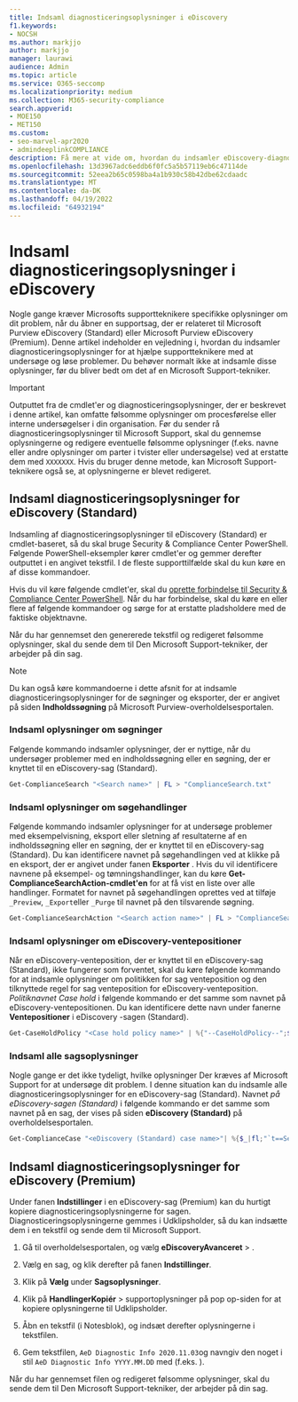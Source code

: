 ```yaml
---
title: Indsaml diagnosticeringsoplysninger i eDiscovery
f1.keywords:
- NOCSH
ms.author: markjjo
author: markjjo
manager: laurawi
audience: Admin
ms.topic: article
ms.service: O365-seccomp
ms.localizationpriority: medium
ms.collection: M365-security-compliance
search.appverid:
- MOE150
- MET150
ms.custom:
- seo-marvel-apr2020
- admindeeplinkCOMPLIANCE
description: Få mere at vide om, hvordan du indsamler eDiscovery-diagnosticeringsoplysninger for en Microsoft Support-sag.
ms.openlocfilehash: 13d3967adc6eddb6f0fc5a5b57119eb6c47114de
ms.sourcegitcommit: 52eea2b65c0598ba4a1b930c58b42dbe62cdaadc
ms.translationtype: MT
ms.contentlocale: da-DK
ms.lasthandoff: 04/19/2022
ms.locfileid: "64932194"
---
```

# <a name="collect-ediscovery-diagnostic-information"></a>Indsaml diagnosticeringsoplysninger i eDiscovery

Nogle gange kræver Microsofts supportteknikere specifikke oplysninger om dit problem, når du åbner en supportsag, der er relateret til Microsoft Purview eDiscovery (Standard) eller Microsoft Purview eDiscovery (Premium). Denne artikel indeholder en vejledning i, hvordan du indsamler diagnosticeringsoplysninger for at hjælpe supportteknikere med at undersøge og løse problemer. Du behøver normalt ikke at indsamle disse oplysninger, før du bliver bedt om det af en Microsoft Support-tekniker.

> [!IMPORTANT]
> Outputtet fra de cmdlet'er og diagnosticeringsoplysninger, der er beskrevet i denne artikel, kan omfatte følsomme oplysninger om procesførelse eller interne undersøgelser i din organisation. Før du sender rå diagnosticeringsoplysninger til Microsoft Support, skal du gennemse oplysningerne og redigere eventuelle følsomme oplysninger (f.eks. navne eller andre oplysninger om parter i tvister eller undersøgelse) ved at erstatte dem med `XXXXXXX`. Hvis du bruger denne metode, kan Microsoft Support-teknikere også se, at oplysningerne er blevet redigeret.

## <a name="collect-diagnostic-information-for-ediscovery-standard"></a>Indsaml diagnosticeringsoplysninger for eDiscovery (Standard)

Indsamling af diagnosticeringsoplysninger til eDiscovery (Standard) er cmdlet-baseret, så du skal bruge Security & Compliance Center PowerShell. Følgende PowerShell-eksempler kører cmdlet'er og gemmer derefter outputtet i en angivet tekstfil. I de fleste supporttilfælde skal du kun køre en af disse kommandoer.

Hvis du vil køre følgende cmdlet'er, skal du [oprette forbindelse til Security & Compliance Center PowerShell</span>](/powershell/exchange/connect-to-scc-powershell). Når du har forbindelse, skal du køre en eller flere af følgende kommandoer og sørge for at erstatte pladsholdere med de faktiske objektnavne.

Når du har gennemset den genererede tekstfil og redigeret følsomme oplysninger, skal du sende dem til Den Microsoft Support-tekniker, der arbejder på din sag.

> [!NOTE]
> Du kan også køre kommandoerne i dette afsnit for at indsamle diagnosticeringsoplysninger for de søgninger og eksporter, der er angivet på siden **Indholdssøgning** på Microsoft Purview-overholdelsesportalen.

### <a name="collect-information-about-searches"></a>Indsaml oplysninger om søgninger

Følgende kommando indsamler oplysninger, der er nyttige, når du undersøger problemer med en indholdssøgning eller en søgning, der er knyttet til en eDiscovery-sag (Standard).

```powershell
Get-ComplianceSearch "<Search name>" | FL > "ComplianceSearch.txt"
```

### <a name="collect-information-about-search-actions"></a>Indsaml oplysninger om søgehandlinger

Følgende kommando indsamler oplysninger for at undersøge problemer med eksempelvisning, eksport eller sletning af resultaterne af en indholdssøgning eller en søgning, der er knyttet til en eDiscovery-sag (Standard). Du kan identificere navnet på søgehandlingen ved at klikke på en eksport, der er angivet under fanen **Eksporter** . Hvis du vil identificere navnene på eksempel- og tømningshandlinger, kan du køre **Get-ComplianceSearchAction-cmdlet'en** for at få vist en liste over alle handlinger. Formatet for navnet på søgehandlingen oprettes ved at tilføje `_Preview`, `_Export`eller `_Purge` til navnet på den tilsvarende søgning.

```powershell
Get-ComplianceSearchAction "<Search action name>" | FL > "ComplianceSearchAction.txt"
```

### <a name="collect-information-about-ediscovery-holds"></a>Indsaml oplysninger om eDiscovery-ventepositioner

Når en eDiscovery-venteposition, der er knyttet til en eDiscovery-sag (Standard), ikke fungerer som forventet, skal du køre følgende kommando for at indsamle oplysninger om politikken for sag venteposition og den tilknyttede regel for sag venteposition for eDiscovery-venteposition. *Politiknavnet Case hold* i følgende kommando er det samme som navnet på eDiscovery-ventepositionen. Du kan identificere dette navn under fanerne **Ventepositioner** i eDiscovery -sagen (Standard).

```powershell
Get-CaseHoldPolicy "<Case hold policy name>" | %{"--CaseHoldPolicy--";$_|FL;"--CaseHoldRule--";Get-CaseHoldRule -Policy $_.Name | FL} > "eDiscoveryCaseHold.txt"
```

### <a name="collect-all-case-information"></a>Indsaml alle sagsoplysninger

Nogle gange er det ikke tydeligt, hvilke oplysninger Der kræves af Microsoft Support for at undersøge dit problem. I denne situation kan du indsamle alle diagnosticeringsoplysninger for en eDiscovery-sag (Standard). Navnet *på eDiscovery-sagen (Standard)* i følgende kommando er det samme som navnet på en sag, der vises på siden **eDiscovery (Standard)** på overholdelsesportalen.

```powershell
Get-ComplianceCase "<eDiscovery (Standard) case name>"| %{$_|fl;"`t==Searches==";Get-ComplianceSearch -Case $_.Name | FL;"`t==Search Actions==";Get-ComplianceSearchAction -Case $_.Name |FL;"`t==Holds==";Get-CaseHoldPolicy -Case $_.Name | %{$_|FL;"`t`t ==$($_.Name) Rules==";Get-CaseHoldRule -Policy $_.Name | FL}} > "eDiscoveryCase.txt"
```

## <a name="collect-diagnostic-information-for-ediscovery-premium"></a>Indsaml diagnosticeringsoplysninger for eDiscovery (Premium)

Under fanen **Indstillinger** i en eDiscovery-sag (Premium) kan du hurtigt kopiere diagnosticeringsoplysningerne for sagen. Diagnosticeringsoplysningerne gemmes i Udklipsholder, så du kan indsætte dem i en tekstfil og sende dem til Microsoft Support.

1. Gå til overholdelsesportalen, og vælg **eDiscoveryAvanceret** > .<a href="https://go.microsoft.com/fwlink/p/?linkid=2174006" target="_blank"></a>

2. Vælg en sag, og klik derefter på fanen **Indstillinger**.

3. Klik på **Vælg** under **Sagsoplysninger**.

4. Klik på **HandlingerKopiér**  >  supportoplysninger på pop op-siden for at kopiere oplysningerne til Udklipsholder.

5. Åbn en tekstfil (i Notesblok), og indsæt derefter oplysningerne i tekstfilen.

6. Gem tekstfilen, `AeD Diagnostic Info 2020.11.03`og navngiv den noget i stil `AeD Diagnostic Info YYYY.MM.DD` med (f.eks. ).

Når du har gennemset filen og redigeret følsomme oplysninger, skal du sende dem til Den Microsoft Support-tekniker, der arbejder på din sag.
